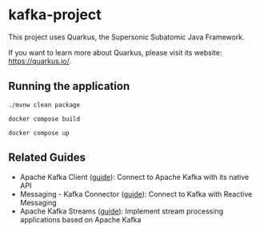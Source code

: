 # kafka-project

This project uses Quarkus, the Supersonic Subatomic Java Framework.

If you want to learn more about Quarkus, please visit its website: <https://quarkus.io/>.

## Running the application

```shell script
./mvnw clean package
```

```shell script
docker compose build
```

```shell script
docker compose up
```

## Related Guides

- Apache Kafka Client ([guide](https://quarkus.io/guides/kafka)): Connect to Apache Kafka with its native API
- Messaging - Kafka Connector ([guide](https://quarkus.io/guides/kafka-getting-started)): Connect to Kafka with Reactive Messaging
- Apache Kafka Streams ([guide](https://quarkus.io/guides/kafka-streams)): Implement stream processing applications based on Apache Kafka